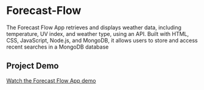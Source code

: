 # Forecast-Flow
The Forecast Flow App retrieves and displays weather data, including temperature, UV index, and weather type, using an API. Built with HTML, CSS, JavaScript, Node.js, and MongoDB, it allows users to store and access recent searches in a MongoDB database

## Project Demo
[Watch the Forecast Flow App demo](https://drive.google.com/file/d/1btcpA2-p4SKRHvM1iNJqSa11K8G1_Sja/view?usp=sharing)

